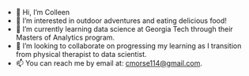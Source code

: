 - 👋 Hi, I’m Colleen
- 👀 I’m interested in outdoor adventures and eating delicious food!
- 🌱 I’m currently learning data science at Georgia Tech through their Masters of Analytics program.
- 💞️ I’m looking to collaborate on progressing my learning as I transition from physical therapist to data scientist.
- 📫 You can reach me by email at: cmorse114@gmail.com.

<!---
cmcmorse/cmcmorse is a ✨ special ✨ repository because its `README.md` (this file) appears on your GitHub profile.
You can click the Preview link to take a look at your changes.
--->
